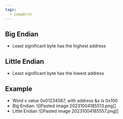 ```yaml
---
tags:
  - CompArch
---
```

## Big Endian
- Least significant byte has the highest address
## Little Endian
- Least significant byte has the lowest address
## Example
- Word x value 0x01234567, with address &x is 0x100
- Big Endian:
![[Pasted image 20231004185513.png]]
- Little Endian
![[Pasted image 20231004185557.png]]